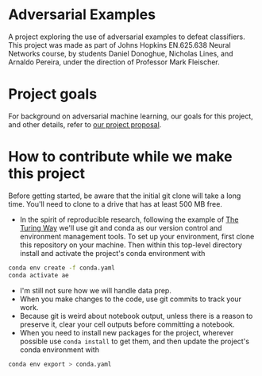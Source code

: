 # Adversarial Examples
A project exploring the use of adversarial examples to defeat classifiers. This project was made as part of Johns Hopkins EN.625.638 Neural Networks course, by students Daniel Donoghue, Nicholas Lines, and Arnaldo Pereira, under the direction of Professor Mark Fleischer.

# Project goals
For background on adversarial machine learning, our goals for this project, and other details, refer to [our project proposal](Project_Proposal_Adversarial_Examples.pdf).

# How to contribute while we make this project
Before getting started, be aware that the initial git clone will take a long time. You'll need to clone to a drive that has at least 500 MB free. 
* In the spirit of reproducible research, following the example of [The Turing Way](https://the-turing-way.netlify.app/reproducible-research/renv.html) we'll use git and conda as our version control and environment management tools. To set up your environment, first clone this repository on your machine. Then within this top-level directory install and activate the project's conda environment with 
```Bash
conda env create -f conda.yaml
conda activate ae
```
* I'm still not sure how we will handle data prep.
* When you make changes to the code, use git commits to track your work.
* Because git is weird about notebook output, unless there is a reason to preserve it, clear your cell outputs before committing a notebook.
* When you need to install new packages for the project, wherever possible use `conda install` to get them, and then update the project's conda environment with 
```Bash
conda env export > conda.yaml
```
